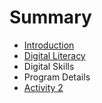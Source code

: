 # Summary

* [Introduction](README.md)
* [Digital Literacy](chapter1.md)
* Digital Skills
* Program Details
* [Activity 2](activity-1.md)


